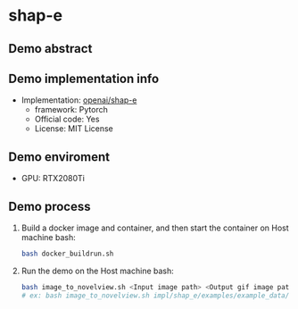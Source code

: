 # shap-e
## Demo abstract

## Demo implementation info
- Implementation: [openai/shap-e](https://github.com/openai/shap-e)
  - framework: Pytorch
  - Official code: Yes
  - License: MIT License

## Demo enviroment
- GPU: RTX2080Ti

## Demo process
1. Build a docker image and container, and then start the container on Host machine bash:
    ```bash
    bash docker_buildrun.sh
    ```
2. Run the demo on the Host machine bash:
    ```bash
    bash image_to_novelview.sh <Input image path> <Output gif image path>
    # ex: bash image_to_novelview.sh impl/shap_e/examples/example_data/corgi.png outputs/corgi.gif
    ```
